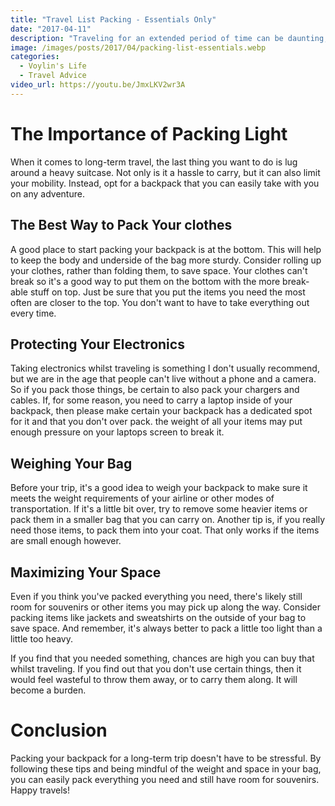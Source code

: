```yaml
---
title: "Travel List Packing - Essentials Only"
date: "2017-04-11"
description: "Traveling for an extended period of time can be daunting, especially when it comes to packing all of your essentials into one backpack. In this article, we'll show you how to pack your backpack efficiently and still have room for souvenirs."
image: /images/posts/2017/04/packing-list-essentials.webp
categories:
  - Voylin's Life
  - Travel Advice
video_url: https://youtu.be/JmxLKV2wr3A
---
```


# The Importance of Packing Light

When it comes to long-term travel, the last thing you want to do is lug around a heavy suitcase. Not only is it a hassle to carry, but it can also limit your mobility. Instead, opt for a backpack that you can easily take with you on any adventure.

## The Best Way to Pack Your clothes

A good place to start packing your backpack is at the bottom. This will help to keep the body and underside of the bag more sturdy. Consider rolling up your clothes, rather than folding them, to save space. Your clothes can't break so it's a good way to put them on the bottom with the more break-able stuff on top. Just be sure that you put the items you need the most often are closer to the top. You don't want to have to take everything out every time.

## Protecting Your Electronics

Taking electronics whilst traveling is something I don't usually recommend, but we are in the age that people can't live without a phone and a camera. So if you pack those things, be certain to also pack your chargers and cables. If, for some reason, you need to carry a laptop inside of your backpack, then please make certain your backpack has a dedicated spot for it and that you don't over pack. the weight of all your items may put enough pressure on your laptops screen to break it.

## Weighing Your Bag

Before your trip, it's a good idea to weigh your backpack to make sure it meets the weight requirements of your airline or other modes of transportation. If it's a little bit over, try to remove some heavier items or pack them in a smaller bag that you can carry on. Another tip is, if you really need those items, to pack them into your coat. That only works if the items are small enough however.

## Maximizing Your Space

Even if you think you've packed everything you need, there's likely still room for souvenirs or other items you may pick up along the way. Consider packing items like jackets and sweatshirts on the outside of your bag to save space. And remember, it's always better to pack a little too light than a little too heavy.

If you find that you needed something, chances are high you can buy that whilst traveling. If you find out that you don't use certain things, then it would feel wasteful to throw them away, or to carry them along. It will become a burden.

# Conclusion

Packing your backpack for a long-term trip doesn't have to be stressful. By following these tips and being mindful of the weight and space in your bag, you can easily pack everything you need and still have room for souvenirs. Happy travels!